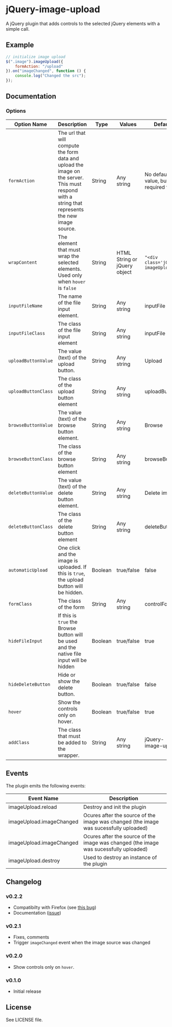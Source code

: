jQuery-image-upload
===================

A jQuery plugin that adds controls to the selected jQuery elements with a simple call.

## Example

```js
// initialize image upload
$(".image").imageUpload({
    formAction: "/upload"
}).on("imageChanged", function () {
    console.log("Changed the src");
});
```

## Documentation

### Options

<table>
    <thead>
        <tr>
            <th>Option Name</th>
            <th>Description</th>
            <th>Type</th>
            <th>Values</th>
            <th>Default</th>
        </tr>
    </thead>
    <tbody>
        <tr>
            <td><code>formAction</code></td>
            <td>The url that will compute the form data and upload the image on the server. This must respond with a string that represents the new image source.</td>
            <td>String</td>
            <td>Any string</td>
            <td>No default value, but required field</td>
        </tr>
        <tr>
            <td><code>wrapContent</code></td>
            <td>The element that must wrap the selected elements. Used only when <code>hover</code> is <code>false</code></td>
            <td>String</td>
            <td>HTML String or jQuery object</td>
            <td><code>"&lt;div class='jQuery-imageUpload'&gt;"</code></td>
        </tr>
        <tr>
            <td><code>inputFileName</code></td>
            <td>The name of the file input element.</td>
            <td>String</td>
            <td>Any string</td>
            <td>inputFile</td>
        </tr>
        <tr>
            <td><code>inputFileClass</code></td>
            <td>The class of the file input element</td>
            <td>String</td>
            <td>Any string</td>
            <td>inputFile</td>
        </tr>
        <tr>
            <td><code>uploadButtonValue</code></td>
            <td>The value (text) of the upload button.</td>
            <td>String</td>
            <td>Any string</td>
            <td>Upload</td>
        </tr>
        <tr>
            <td><code>uploadButtonClass</code></td>
            <td>The class of the upload button element</td>
            <td>String</td>
            <td>Any string</td>
            <td>uploadButton</td>
        </tr>
        <tr>
            <td><code>browseButtonValue</code></td>
            <td>The value (text) of the browse button element.</td>
            <td>String</td>
            <td>Any string</td>
            <td>Browse</td>
        </tr>
        <tr>
            <td><code>browseButtonClass</code></td>
            <td>The class of the browse button element</td>
            <td>String</td>
            <td>Any string</td>
            <td>browseButton</td>
        </tr>
        <tr>
            <td><code>deleteButtonValue</code></td>
            <td>The value (text) of the delete button element.</td>
            <td>String</td>
            <td>Any string</td>
            <td>Delete image</td>
        </tr>
        <tr>
            <td><code>deleteButtonClass</code></td>
            <td>The class of the delete button element</td>
            <td>String</td>
            <td>Any string</td>
            <td>deleteButton</td>
        </tr>
        <tr>
            <td><code>automaticUpload</code></td>
            <td>One click and the image is uploaded. If this is <code>true</code>, the upload button will be hidden.</td>
            <td>Boolean</td>
            <td>true/false</td>
            <td>false</td>
        </tr>
        <tr>
            <td><code>formClass</code></td>
            <td>The class of the form</td>
            <td>String</td>
            <td>Any string</td>
            <td>controlForm</td>
        </tr>
        <tr>
            <td><code>hideFileInput</code></td>
            <td>If this is <code>true</code> the Browse button will be used and the native file input will be hidden</td>
            <td>Boolean</td>
            <td>true/false</td>
            <td>true</td>
        </tr>
        <tr>
            <td><code>hideDeleteButton</code></td>
            <td>Hide or show the delete button.</td>
            <td>Boolean</td>
            <td>true/false</td>
            <td>false</td>
        </tr>
        <tr>
            <td><code>hover</code></td>
            <td>Show the controls only on hover.</td>
            <td>Boolean</td>
            <td>true/false</td>
            <td>true</td>
        </tr>
        <tr>
            <td><code>addClass</code></td>
            <td>The class that must be added to the wrapper.</td>
            <td>String</td>
            <td>Any string</td>
            <td>jQuery-image-upload</td>
        </tr>
    </tbody>
</table>


## Events

The plugin emits the following events:

<table>
    <thead>
        <tr>
            <th>Event Name</th>
            <th>Description</th>
        </tr>
    </thead>
    <tbody>
        <tr>
            <td>imageUpload.reload</td>
            <td>Destroy and init the plugin</td>
        </tr>
        <tr>
            <td>imageUpload.imageChanged</td>
            <td>Ocures after the source of the image was changed (the image was sucessfully uploaded)</td>
        </tr>
        <tr>
            <td>imageUpload.imageChanged</td>
            <td>Ocures after the source of the image was changed (the image was sucessfully uploaded)</td>
        </tr>
        <tr>
            <td>imageUpload.destroy</td>
            <td>Used to destroy an instance of the plugin</td>
        </tr>
    </tbody>
</table>


## Changelog

### v0.2.2
 - Compatibilty with Firefox (see [this bug](https://github.com/jillix/jQuery-image-upload/issues/6))
 - Documentation ([issue](https://github.com/jillix/jQuery-image-upload/issues/9))

### v0.2.1
 - Fixes, comments
 - Trigger `imageChanged` event when the image source was changed

### v0.2.0
 - Show controls only on `hover`.

### v0.1.0
 - Initial release

## License
See LICENSE file.
